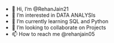 - 👋 Hi, I’m @RehanJain21
- 👀 I’m interested in DATA ANALYSIs
- 🌱 I’m currently learning SQL and Python
- 💞️ I’m looking to collaborate on Projects
- 📫 How to reach me @rehanjain05

<!---
RehanJain21/RehanJain21 is a ✨ special ✨ repository because its `README.md` (this file) appears on your GitHub profile.
You can click the Preview link to take a look at your changes.
--->
